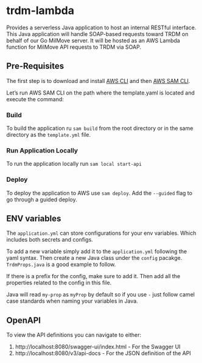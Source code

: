# trdm-lambda
Provides a serverless Java application to host an internal RESTful interface. This Java application will handle SOAP-based requests toward TRDM on behalf of our Go MilMove server. It will be hosted as an AWS Lambda function for MilMove API requests to TRDM via SOAP.

## Pre-Requisites

The first step is to download and install [AWS CLI](https://docs.aws.amazon.com/cli/latest/userguide/getting-started-install.html) and then [AWS SAM CLI](https://docs.aws.amazon.com/serverless-application-model/latest/developerguide/install-sam-cli.html).

Let’s run AWS SAM CLI on the path where the template.yaml is located and execute the command:
### Build

To build the application ru `sam build` from the root directory or in the same directory as the `template.yml` file.

### Run Application Locally

To run the application locally run `sam local start-api`

### Deploy

To deploy the application to AWS use `sam deploy`. Add the `--guided` flag to go through a guided deploy.


## ENV variables

The `application.yml` can store configurations for your env variables. Which includes both secrets and configs.

To add a new variable simply add it to the `application.yml` following the yaml syntax. Then create a new Java class under the `config` pacakge. `TrdmProps.java` is a good example to follow.

If there is a prefix for the config, make sure to add it. Then add all the properties related to the config in this file.

Java will read `my-prop` as `myProp` by default so if you use `-` just follow camel case standards when naming your variables in Java.

## OpenAPI

To view the API definitions you can navigate to either:
1. http://localhost:8080/swagger-ui/index.html - For the Swagger UI
2. http://localhost:8080/v3/api-docs - For the JSON definition of the API
